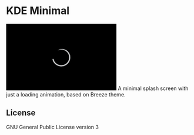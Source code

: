 # KDE Minimal

<img src="contents/previews/splash.png">
A minimal splash screen with just a loading animation, based on Breeze theme.


## License

GNU General Public License version 3
